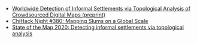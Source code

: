 - [Worldwide Detection of Informal Settlements via Topological Analysis of Crowdsourced Digital Maps (preprint)](https://papers.ssrn.com/sol3/papers.cfm?abstract_id=3701930)
- [ChiHack Night #380:  Mapping Slums on a Global Scale](https://chihacknight.org/events/2020/01/14/million-neighborhoods.html)
- [State of the Map 2020: Detecting informal settlements via topological analysis](https://2020.stateofthemap.org/sessions/EYDKX3/)